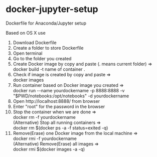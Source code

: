# docker-jupyter-setup
Dockerfile for Anaconda/Jupyter setup

Based on OS X use

1. Download Dockerfile
2. Create a folder to store Dockerfile
3. Open terminal
4. Go to the folder you created
4. Create Docker image by copy and paste (. means current folder) => <br />
    docker build -t name of container .
5. Check if image is created by copy and paste => <br />
    docker images
6. Run container based on Docker image you created => <br />
    docker run --name yourdockername -p 8888:8888 -v "$PWD/notebooks:/opt/notebooks" -d yourdockername
7. Open http://localhost:8888/ from browser
8. Enter "root" for the password in the browser
9. Stop the container when we are done => <br />
    docker rm -f yourdockername <br />
     (Alternative) Stop all running containers => <br />
     docker rm $(docker ps -a -f status=exited -q)
10. Remove(Erase) one Docker image from the local machine => <br />
    docker rmi -f yourdockername <br />
     (Alternative) Remove(Erase) all images => <br />
     docker rmi $(docker images -a -q)
